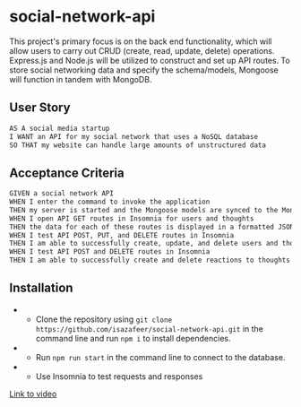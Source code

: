 # social-network-api

This project's primary focus is on the back end functionality, which will allow users to carry out CRUD (create, read, update, delete) operations. Express.js and Node.js will be utilized to construct and set up API routes. To store social networking data and specify the schema/models, Mongoose will function in tandem with MongoDB.

## User Story

```md
AS A social media startup
I WANT an API for my social network that uses a NoSQL database
SO THAT my website can handle large amounts of unstructured data
```

## Acceptance Criteria

```md
GIVEN a social network API
WHEN I enter the command to invoke the application
THEN my server is started and the Mongoose models are synced to the MongoDB database
WHEN I open API GET routes in Insomnia for users and thoughts
THEN the data for each of these routes is displayed in a formatted JSON
WHEN I test API POST, PUT, and DELETE routes in Insomnia
THEN I am able to successfully create, update, and delete users and thoughts in my database
WHEN I test API POST and DELETE routes in Insomnia
THEN I am able to successfully create and delete reactions to thoughts and add and remove friends to a user’s friend list
```

## Installation

- - Clone the repository using `git clone https://github.com/isazafeer/social-network-api.git` in the command line and run `npm i` to install dependencies.
- - Run `npm run start` in the command line to connect to the database.
- - Use Insomnia to test requests and responses

[Link to video](https://drive.google.com/file/d/16h0g_9Nc_exxcXVUSf9m2kvQqQBd12bk/view?usp=drive_link)